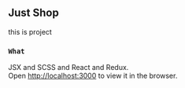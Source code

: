 ## Just Shop

this is project 

### `What`

JSX and SCSS and React and Redux.<br />
Open [http://localhost:3000](http://localhost:3000) to view it in the browser.